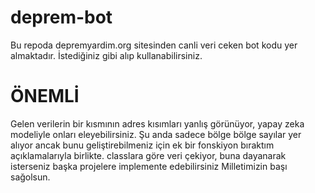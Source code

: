 # deprem-bot
Bu repoda depremyardim.org sitesinden canli veri ceken bot kodu yer almaktadır. İstediğiniz gibi alıp kullanabilirsiniz.

<h1>ÖNEMLİ</h1>

<p1>Gelen verilerin bir kısmının adres kısımları yanlış görünüyor, yapay zeka modeliyle onları eleyebilirsiniz. Şu anda sadece bölge bölge sayılar yer alıyor ancak
bunu geliştirebilmeniz için ek bir fonskiyon bıraktım açıklamalarıyla birlikte. classlara göre veri çekiyor, buna dayanarak isterseniz başka projelere implemente edebilirsiniz
Milletimizin başı sağolsun.</p1>
